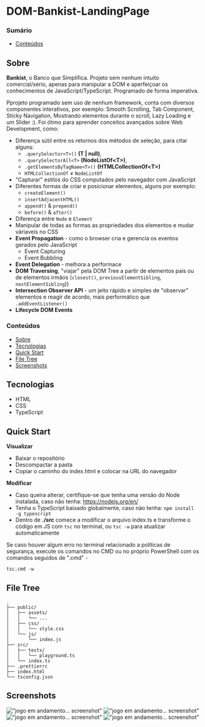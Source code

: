 # DOM-Bankist-LandingPage

### Sumário
* [Conteúdos](#conteúdos)  

## Sobre
**Bankist**, o Banco que Simplifica. Projeto sem nenhum intuito comercial/sério, apenas para manipular a DOM e aperfeiçoar os conhecimentos de JavaScript/TypeScript. 
Programado de forma imperativa. 

Pprojeto programado sem uso de nenhum framework, conta com diversos componentes interativos, por exemplo: Smooth Scrolling, Tab Component, Sticky Navigation, Mostrando elementos durante o scroll, Lazy Loading e um Slider :). Foi ótimo para aprender conceitos avançados sobre Web Development, como:
* Diferença sútil entre os retornos dos métodos de seleção, para citar alguns:
  * `.querySelector<T>()` **(T | null)**, 
  * `.querySelectorAll<T>` **(NodeListOf&lt;T>)**,
  * `.getElementsByTagName<T>()` **(HTMLCollectionOf&lt;T>)** 
  * `HTMLCollectionOf` ≠ `NodeListOf`
* "Capturar" estilos do CSS computados pelo navegador com JavaScript 
* Diferentes formas de criar e posicionar elementos, alguns por exemplo:
  * `createElement()`
  * `insertAdjacentHTML()`
  * `append()` & `prepend()`
  * `before()` & `after()`
* Diferença entre `Node` e `Element`
* Manipular de todas as formas as propriedades dos elementos e mudar váriaveis no CSS
* **Event Propagation** - como o browser cria e gerencia os eventos gerados pelo JavaScript
  * Event Capturing
  * Event Bubbling
* **Event Delegation** - melhora a performace
* **DOM Traversing**, "viajar" pela DOM Tree a partir de elementos pais ou de elementos irmãos (`closest()`, `previousElementSibling`, `nextElementSibling`))
* **Intersection Observer API** - um jeito rápido e simples de "observar" elementos e reagir de acordo, mais performático que `.addEventListener()`
* **Lifecycle DOM Events**

### Conteúdos  
* [Sobre](#sobre)  
* [Tecnologias](#tecnologias)  
* [Quick Start](#quick-start)  
* [File Tree](#file-tree)  
* [Screenshots](#screenshots)  

## Tecnologias
* HTML
* CSS
* TypeScript

## Quick Start
**Visualizar**
* Baixar o repositório
* Descompactar a pasta
* Copiar o caminho do index.html e colocar na URL do navegador

**Modificar**
* Caso queira alterar, certifique-se que tenha uma versão do Node instalada, caso não tenha: https://nodejs.org/en/
* Tenha o TypeScript baixado globalmente, caso não tenha: `npm install -g typescript`
* Dentro de **./src** comece a modificar o arquivo index.ts e transforme o código em JS com `tsc` no terminal, ou `tsc -w` para atualizar automaticamente

Se caso houver algum erro no terminal relacionado a políticas de segurança, execute os comandos no CMD ou no próprio PowerShell com os comandos seguidos de 
".cmd" - 
```
tsc.cmd -w
```

## File Tree
```
.
├── public/
│   ├── assets/
│   │   └── ...
│   ├── css/
│   │   └── style.css
│   └── js/
│       └── index.js
├── src/
│   ├── tests/
│   │   └── playground.ts
│   └── index.ts
├── .prettierrc
├── index.html
└── tsconfig.json
```

## Screenshots
!["jogo em andamento... screenshot"](.github/bankist1.png)
!["jogo em andamento... screenshot"](.github/bankist2.png)
!["jogo em andamento... screenshot"](.github/bankist3.png)
!["jogo em andamento... screenshot"](.github/bankist4.png)
